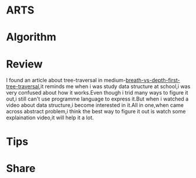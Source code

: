 # ARTS
# Algorithm
# Review
I found an article about tree-traversal in medium-[breath-vs-depth-first-tree-traversal](https://medium.com/@aturek14/breadth-vs-depth-first-tree-traversal-f42aa2c8631c),it reminds me when i was study data structure at school,i was very confused about how it works.Even though i trid many ways to figure it out,i still can't use programme language to express it.But when i watched a video about data structure,i become interested in it.All in one,when came across abstract problem,i think the best way to figure it out is watch some explaination video,it will help it a lot.
# Tips

# Share
